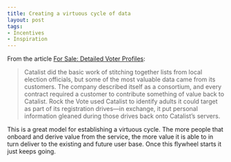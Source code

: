 ```yaml
---
title: Creating a virtuous cycle of data
layout: post
tags:
- Incentives
- Inspiration
---
```

From the article [For Sale: Detailed Voter Profiles](http://www.slate.com/articles/news_and_politics/victory_lab/2012/01/the_co_op_and_the_data_trust_the_dnc_and_rnc_get_into_the_data_mining_business_.html?tid=sm_tw_button_toolbar):
>Catalist did the basic work of stitching together lists from local election officials, but some of the most valuable data came from its customers. The company described itself as a consortium, and every contract required a customer to contribute something of value back to Catalist. Rock the Vote used Catalist to identify adults it could target as part of its registration drives—in exchange, it put personal information gleaned during those drives back onto Catalist’s servers.

This is a great model for establishing a virtuous cycle. The more people that onboard and derive value from the service, the more value it is able to in turn deliver to the existing and future user base. Once this flywheel starts it just keeps going.
